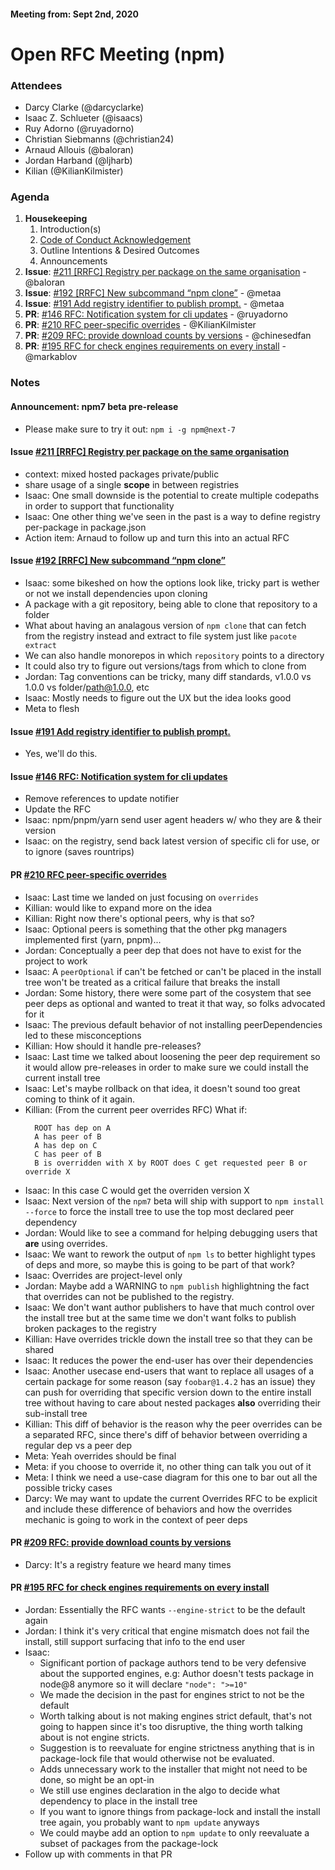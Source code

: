 #### Meeting from: Sept 2nd, 2020

# Open RFC Meeting (npm)

### Attendees
- Darcy Clarke (@darcyclarke)
- Isaac Z. Schlueter (@isaacs)
- Ruy Adorno (@ruyadorno)
- Christian Siebmanns (@christian24)
- Arnaud Allouis (@baloran)
- Jordan Harband (@ljharb)
- Kilian (@KilianKilmister)

### Agenda
1. **Housekeeping**
	1. Introduction(s)
	1. [Code of Conduct Acknowledgement](https://www.npmjs.com/policies/conduct)
	1. Outline Intentions & Desired Outcomes
	1. Announcements
1. **Issue**: [#211 [RRFC] Registry per package on the same organisation](https://github.com/npm/rfcs/issues/211) - @baloran
1. **Issue**: [#192 [RRFC] New subcommand “npm clone”](https://github.com/npm/rfcs/issues/192) - @metaa
1. **Issue**: [#191 Add registry identifier to publish prompt.](https://github.com/npm/rfcs/issues/191) - @metaa
1. **PR**: [#146 RFC: Notification system for cli updates](https://github.com/npm/rfcs/pull/146) - @ruyadorno
1. **PR**: [#210 RFC peer-specific overrides](https://github.com/npm/rfcs/pull/210) - @KilianKilmister
1. **PR**: [#209 RFC: provide download counts by versions](https://github.com/npm/rfcs/pull/209) - @chinesedfan
1. **PR**: [#195 RFC for check engines requirements on every install](https://github.com/npm/rfcs/pull/195) - @markablov

### Notes

#### Announcement: npm7 beta pre-release
- Please make sure to try it out: `npm i -g npm@next-7`

#### Issue [#211 [RRFC] Registry per package on the same organisation](https://github.com/npm/rfcs/issues/211)
- context: mixed hosted packages private/public
- share usage of a single **scope** in between registries
- Isaac: One small downside is the potential to create multiple codepaths in order to support that functionality
- Isaac: One other thing we've seen in the past is a way to define registry per-package in package.json
- Action item: Arnaud to follow up and turn this into an actual RFC

#### Issue [#192 [RRFC] New subcommand “npm clone”](https://github.com/npm/rfcs/issues/192)
- Isaac: some bikeshed on how the options look like, tricky part is wether or not we install dependencies upon cloning
- A package with a git repository, being able to clone that repository to a folder
- What about having an analagous version of `npm clone` that can fetch from the registry instead and extract to file system just like `pacote extract`
- We can also handle monorepos in which `repository` points to a directory
- It could also try to figure out versions/tags from which to clone from
- Jordan: Tag conventions can be tricky, many diff standards, v1.0.0 vs 1.0.0 vs folder/path@1.0.0, etc
- Isaac: Mostly needs to figure out the UX but the idea looks good
- Meta to flesh 

#### Issue [#191 Add registry identifier to publish prompt.](https://github.com/npm/rfcs/issues/191)
- Yes, we'll do this.

#### Issue [#146 RFC: Notification system for cli updates](https://github.com/npm/rfcs/pull/146)
- Remove references to update notifier
- Update the RFC
- Isaac: npm/pnpm/yarn send user agent headers w/ who they are & their version
- Isaac: on the registry, send back latest version of specific cli for use, or to ignore (saves rountrips)

#### PR [#210 RFC peer-specific overrides](https://github.com/npm/rfcs/pull/210)
- Isaac: Last time we landed on just focusing on `overrides`
- Killian: would like to expand more on the idea
- Killian: Right now there's optional peers, why is that so?
- Isaac: Optional peers is something that the other pkg managers implemented first (yarn, pnpm)...
- Jordan: Conceptually a peer dep that does not have to exist for the project to work
- Isaac: A `peerOptional` if can't be fetched or can't be placed in the install tree won't be treated as a critical failure that breaks the install
- Jordan: Some history, there were some part of the cosystem that see peer deps as optional and wanted to treat it that way, so folks advocated for it
- Isaac: The previous default behavior of not installing peerDependencies led to these misconceptions
- Killian: How should it handle pre-releases?
- Isaac: Last time we talked about loosening the peer dep requirement so it would allow pre-releases in order to make sure we could install the current install tree
- Isaac: Let's maybe rollback on that idea, it doesn't sound too great coming to think of it again.
- Killian: (From the current peer overrides RFC) What if:
  ```
    ROOT has dep on A
    A has peer of B
    A has dep on C
    C has peer of B
    B is overridden with X by ROOT does C get requested peer B or override X
  ```
- Isaac: In this case C would get the overriden version X
- Isaac: Next version of the `npm7` beta will ship with support to `npm install --force` to force the install tree to use the top most declared peer dependency
- Jordan: Would like to see a command for helping debugging users that **are** using overrides.
- Isaac: We want to rework the output of `npm ls` to better highlight types of deps and more, so maybe this is going to be part of that work?
- Isaac: Overrides are project-level only
- Jordan: Maybe add a WARNING to `npm publish` highlightning the fact that overrides can not be published to the registry.
- Isaac: We don't want author publishers to have that much control over the install tree but at the same time we don't want folks to publish broken packages to the registry
- Killian: Have overrides trickle down the install tree so that they can be shared
- Isaac: It reduces the power the end-user has over their dependencies
- Isaac: Another usecase end-users that want to replace all usages of a certain package for some reason (say `foobar@1.4.2` has an issue) they can push for overriding that specific version down to the entire install tree without having to care about nested packages **also** overriding their sub-install tree
- Killian: This diff of behavior is the reason why the peer overrides can be a separated RFC, since there's diff of behavior between overriding a regular dep vs a peer dep
- Meta: Yeah overrides should be final
- Meta: if you choose to override it, no other thing can talk you out of it
- Meta: I think we need a use-case diagram for this one to bar out all the possible tricky cases
- Darcy: We may want to update the current Overrides RFC to be explicit and include these difference of behaviors and how the overrides mechanic is going to work in the context of peer deps

#### PR [#209 RFC: provide download counts by versions](https://github.com/npm/rfcs/pull/209)
- Darcy: It's a registry feature we heard many times

#### PR [#195 RFC for check engines requirements on every install](https://github.com/npm/rfcs/pull/195)
- Jordan: Essentially the RFC wants `--engine-strict` to be the default again
- Jordan: I think it's very critical that engine mismatch does not fail the install, still support surfacing that info to the end user
- Isaac: 
  - Significant portion of package authors tend to be very defensive about the supported engines, e.g: Author doesn't tests package in node@8 anymore so it will declare `"node": ">=10"`
  - We made the decision in the past for engines strict to not be the default
  - Worth talking about is not making engines strict default, that's not going to happen since it's too disruptive, the thing worth talking about is not engine stricts.
  - Suggestion is to reevaluate for engine strictness anything that is in package-lock file that would otherwise not be evaluated.
  - Adds unnecessary work to the installer that might not need to be done,  so might be an opt-in
  - We still use engines declaration in the algo to decide what dependency to place in the install tree
  - If you want to ignore things from package-lock and install the install tree again, you probably want to `npm update` anyways
  - We could maybe add an option to `npm update` to only reevaluate a subset of packages from the package-lock
- Follow up with comments in that PR
